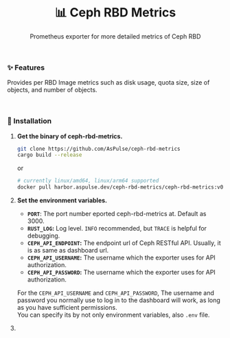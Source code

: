 <h1 align="center" style="border-bottom: none;">📊 Ceph RBD Metrics</h1>
<p align="center">Prometheus exporter for more detailed metrics of Ceph RBD</p>

<br />


### ✨ Features
Provides per RBD Image metrics such as disk usage, quota size, size of objects, and number of objects.

<br />

### 💠 Installation
1. **Get the binary of ceph-rbd-metrics.**
   ```sh
   git clone https://github.com/AsPulse/ceph-rbd-metrics
   cargo build --release
   ```
   or
   ```sh
   # currently linux/amd64, linux/arm64 supported
   docker pull harbor.aspulse.dev/ceph-rbd-metrics/ceph-rbd-metrics:v0.1.0`
   ```

  
2. **Set the environment variables.**
   - **`PORT`**: The port number eported ceph-rbd-metrics at. Default as 3000.
   - **`RUST_LOG`:** Log level. `INFO` recommended, but `TRACE` is helpful for debugging.
   - **`CEPH_API_ENDPOINT`:** The endpoint url of Ceph RESTful API. Usually, it is as same as dashboard url.
   - **`CEPH_API_USERNAME`:** The username which the exporter uses for API authorization.
   - **`CEPH_API_PASSWORD`:** The username which the exporter uses for API authorization.
  
   For the `CEPH_API_USERNAME` and `CEPH_API_PASSWORD`, The username and password you normally use to log in to the dashboard will work, as long as you have sufficient permissions.  
   You can specify its by not only environment variables, also `.env` file.

3.  
